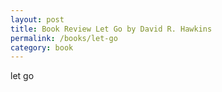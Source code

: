 ```yaml
---
layout: post
title: Book Review Let Go by David R. Hawkins
permalink: /books/let-go
category: book
---
```

let go